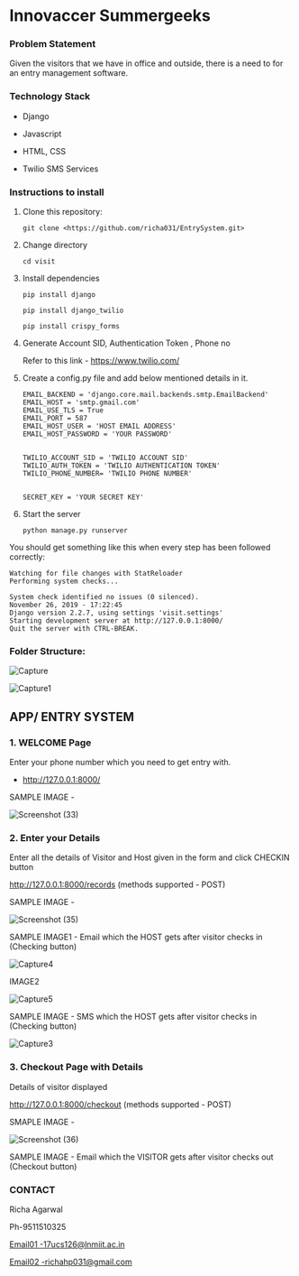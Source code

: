 Innovaccer Summergeeks
==============================================

### Problem Statement

Given the visitors that we have in office and outside, there is a need to for an entry management
software.

### Technology Stack

-   Django

-   Javascript

-   HTML, CSS

-   Twilio SMS Services

### Instructions to install

1. Clone this repository:

   ```git clone <https://github.com/richa031/EntrySystem.git>```

2. Change directory

   ```cd visit```

3. Install dependencies

   ```pip install django```

   ```pip install django_twilio```

   ```pip install crispy_forms```

4. Generate Account SID, Authentication Token , Phone no

   Refer to this link - <https://www.twilio.com/>

5. Create a config.py file and add below mentioned details in it.
   ```
   EMAIL_BACKEND = 'django.core.mail.backends.smtp.EmailBackend'
   EMAIL_HOST = 'smtp.gmail.com'
   EMAIL_USE_TLS = True
   EMAIL_PORT = 587
   EMAIL_HOST_USER = 'HOST EMAIL ADDRESS'
   EMAIL_HOST_PASSWORD = 'YOUR PASSWORD'


   TWILIO_ACCOUNT_SID = 'TWILIO ACCOUNT SID'
   TWILIO_AUTH_TOKEN = 'TWILIO AUTHENTICATION TOKEN'
   TWILIO_PHONE_NUMBER= 'TWILIO PHONE NUMBER'


   SECRET_KEY = 'YOUR SECRET KEY'
   ```

6. Start the server

   ```python manage.py runserver```

You should get something like this when every step has been followed correctly:
   ```
   Watching for file changes with StatReloader
   Performing system checks...

   System check identified no issues (0 silenced).
   November 26, 2019 - 17:22:45
   Django version 2.2.7, using settings 'visit.settings'
   Starting development server at http://127.0.0.1:8000/
   Quit the server with CTRL-BREAK.
   ```

### Folder Structure:
![Capture](https://user-images.githubusercontent.com/32764563/69664139-c349c600-10ad-11ea-9f09-9dddc2835d6b.PNG)


![Capture1](https://user-images.githubusercontent.com/32764563/69664168-cfce1e80-10ad-11ea-9089-621e073cd2a0.PNG)


APP/ ENTRY SYSTEM
---------------

### 1\. WELCOME Page

Enter your phone number which you need to get entry with.

 - http://127.0.0.1:8000/ 

SAMPLE IMAGE -


![Screenshot (33)](https://user-images.githubusercontent.com/32764563/69664417-58e55580-10ae-11ea-81d8-3f18e131fdec.png)


### 2\. Enter your Details

Enter all the details of Visitor and Host given in the form and click CHECKIN button

http://127.0.0.1:8000/records  (methods supported - POST)

SAMPLE IMAGE -

![Screenshot (35)](https://user-images.githubusercontent.com/32764563/69691225-73dab880-10f4-11ea-89a0-e330beeb3949.png)

SAMPLE IMAGE1 - Email which the HOST gets after visitor checks in (Checking button)

![Capture4](https://user-images.githubusercontent.com/32764563/69691579-7a1d6480-10f5-11ea-80d3-0a0e8da2eca4.PNG)

IMAGE2

![Capture5](https://user-images.githubusercontent.com/32764563/69691630-a802a900-10f5-11ea-9357-134b24b594fe.PNG)

SAMPLE IMAGE - SMS which the HOST gets after visitor checks in (Checking button)

![Capture3](https://user-images.githubusercontent.com/32764563/69691464-39255000-10f5-11ea-8ac5-fdd558df62c2.PNG)


 
### 3\. Checkout Page with Details

Details of visitor displayed

http://127.0.0.1:8000/checkout  (methods supported - POST)

SMAPLE IMAGE - 

![Screenshot (36)](https://user-images.githubusercontent.com/32764563/69691723-ded8bf00-10f5-11ea-8cef-6e1ab69b5f9a.png)


SAMPLE IMAGE - Email which the VISITOR gets after visitor checks out (Checkout button)


### CONTACT

Richa Agarwal

Ph-9511510325

[Email01 -17ucs126@lnmiit.ac.in](mailto:Email-17ucs126@lnmiit.ac.in)

[Email02 ](mailto:Email-17ucs126@lnmiit.ac.in)<-richahp031@gmail.com>

